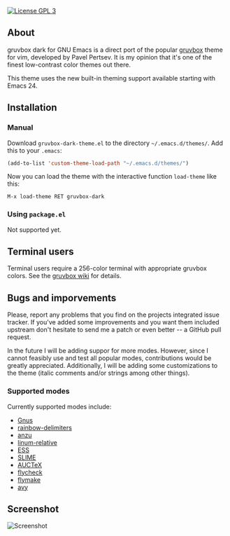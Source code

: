 [![License GPL 3][badge-license]](http://www.gnu.org/licenses/gpl-3.0.txt)

## About

gruvbox dark for GNU Emacs is a direct port of the popular
[gruvbox](https://github.com/morhetz/gruvbox) theme for vim, developed by Pavel
Pertsev.  It is my opinion that it's one of the finest low-contrast color themes
out there.

This theme uses the new built-in theming support available starting with Emacs
24.

## Installation

### Manual

Download `gruvbox-dark-theme.el` to the directory `~/.emacs.d/themes/`.  Add
this to your `.emacs`:

```lisp
(add-to-list 'custom-theme-load-path "~/.emacs.d/themes/")
```

Now you can load the theme with the interactive function `load-theme` like this:

`M-x load-theme RET gruvbox-dark`

### Using `package.el`

Not supported yet.

## Terminal users

Terminal users require a 256-color terminal with appropriate gruvbox colors.
See the
[gruvbox wiki](https://github.com/morhetz/gruvbox/wiki/Terminal-specific#a-256-color-gruvbox-palette-shellscript)
for details.

## Bugs and imporvements

Please, report any problems that you find on the projects integrated issue
tracker. If you've added some improvements and you want them included upstream
don't hesitate to send me a patch or even better -- a GitHub pull request.

In the future I will be adding suppor for more modes.  However, since I cannot
feasibly use and test all popular modes, contributions would be greatly
appreciated.  Additionally, I will be adding some customizations to the theme
(italic comments and/or strings among other things).

### Supported modes

Currently supported modes include:

* [Gnus](http://www.gnus.org/)
* [rainbow-delimiters](https://github.com/jlr/rainbow-delimiters)
* [anzu](https://github.com/syohex/emacs-anzu)
* [linum-relative](https://github.com/coldnew/linum-relative)
* [ESS](http://ess.r-project.org/)
* [SLIME](https://common-lisp.net/project/slime/)
* [AUCTeX](https://www.gnu.org/software/auctex/)
* [flycheck](https://github.com/flycheck/flycheck)
* [flymake](https://www.gnu.org/software/emacs/manual/html_node/flymake/index.html)
* [avy](https://github.com/abo-abo/avy)

## Screenshot

![Screenshot][screenshot]


[badge-license]: https://img.shields.io/badge/license-GPL_3-green.svg
[screenshot]: https://raw.githubusercontent.com/d125q/gruvbox-dark-emacs/master/screenshot.png

